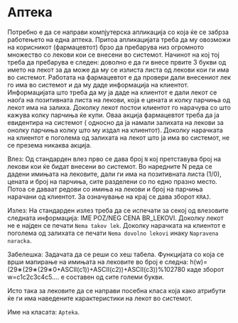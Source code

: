 # Аптека

Потребно е да се направи компјутерска апликација со која ќе се забрза работењето на една аптека. Притоа апликацијата
треба да му овозможи на корисникот (фармацевтот) брзо да пребарува низ огромното множество со лекови кои се внесени во
системот. Начинот на кој тој треба да пребарува е следен: доволно е да ги внесе првите 3 букви од името на лекот за да
може да му се излиста листа од лекови кои ги има во системот. Работата на фармацевтот е да провери дали внесениот лек го
има во системот и да му даде информација на клиентот. Информацијата што треба да му ја даде на клиентот е дали лекот се
наоѓа на позитивната листа на лекови, која е цената и колку парчиња од лекот има на залиха. Доколку лекот постои
клиентот го нарачува со што кажува колку парчиња ќе купи. Оваа акција фармацевтот треба да ја евидентира на системот (
односно да ја намали залихата на лекови за онолку парчиња колку што му издал на клиентот). Доколку нарачката на клиентот
е поголема од залихата на лекот што ја има во системот, не се презема никаква акција.

Влез: Од стандарден влез прво се дава број `N` кој претставува број на лекови кои ќе бидат внесени во системот. Во
наредните N реда се дадени имињата на лековите, дали ги има на позитивната листа (1/0), цената и број на парчиња, сите
разделени со по едно празно место. Потоа се даваат редови со имиња на лекови и број на парчиња нарачани од клиентот. За
означување на крај се дава зборот `KRAJ`.

Излез: На стандарден излез треба да се испечати за секој од влезовите следната информација: IME POZ/NEG CENA BR_LEKOVI.
Доколку лекот не е најден се печати `Nema takov lek`. Доколку нарачката на клиентот е поголема од залихата се
печати `Nema dovolno lekovi` инаку `Napravena naracka`.

Забелешка: Задачата да се реши со хeш табела. Функцијата со која се врши мапирање на имињата на лековите во број е
следна: h(w)=(29∗(29∗(29∗0+ASCII(c1))+ASCII(c2))+ASCII(c3))%102780 каде зборот w=c1c2c3c4c5…. е составен од сите големи
букви.

Исто така за лековите да се направи посебна класа која како атрибути ќе ги има наведените карактеристики на лекот во
системот.

Име на класата: `Apteka`.
